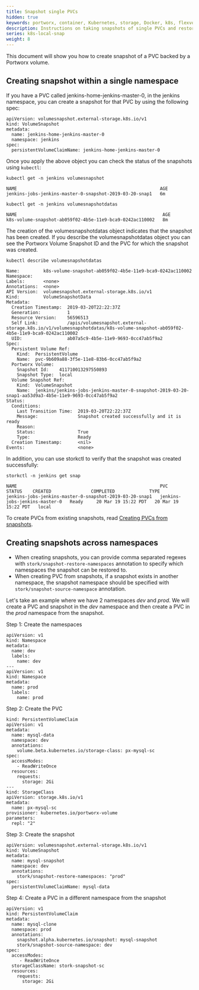 ```yaml
---
title: Snapshot single PVCs
hidden: true
keywords: portworx, container, Kubernetes, storage, Docker, k8s, flexvol, pv, persistent disk, snapshots, stork, clones
description: Instructions on taking snapshots of single PVCs and restoring PVCs from the snapshots
series: k8s-local-snap
weight: 8
---
```


This document will show you how to create snapshot of a PVC backed by a Portworx volume.

## Creating snapshot within a single namespace

If you have a PVC called jenkins-home-jenkins-master-0, in the jenkins namespace, you can create a snapshot
for that PVC by using the following spec:

```text
apiVersion: volumesnapshot.external-storage.k8s.io/v1
kind: VolumeSnapshot
metadata:
  name: jenkins-home-jenkins-master-0
  namespace: jenkins
spec:
  persistentVolumeClaimName: jenkins-home-jenkins-master-0
```

Once you apply the above object you can check the status of the snapshots using `kubectl`:

```text
kubectl get -n jenkins volumesnapshot
```

```output
NAME                                                      AGE
jenkins-jobs-jenkins-master-0-snapshot-2019-03-20-snap1   6m
```

```text
kubectl get -n jenkins volumesnapshotdatas
```

```output
NAME                                                       AGE
k8s-volume-snapshot-ab059f02-4b5e-11e9-bca9-0242ac110002   8m
```

The creation of the volumesnapshotdatas object indicates that the snapshot has
been created. If you describe the volumesnapshotdatas object you can see the
Portworx Volume Snapshot ID and the PVC for which the snapshot was created.

```text
kubectl describe volumesnapshotdatas
```

```output
Name:         k8s-volume-snapshot-ab059f02-4b5e-11e9-bca9-0242ac110002
Namespace:
Labels:       <none>
Annotations:  <none>
API Version:  volumesnapshot.external-storage.k8s.io/v1
Kind:         VolumeSnapshotData
Metadata:
  Creation Timestamp:  2019-03-20T22:22:37Z
  Generation:          1
  Resource Version:    56596513
  Self Link:           /apis/volumesnapshot.external-storage.k8s.io/v1/volumesnapshotdatas/k8s-volume-snapshot-ab059f02-4b5e-11e9-bca9-0242ac110002
  UID:                 ab07a5c9-4b5e-11e9-9693-0cc47ab5f9a2
Spec:
  Persistent Volume Ref:
    Kind:  PersistentVolume
    Name:  pvc-9b609a88-3f5e-11e8-83b6-0cc47ab5f9a2
  Portworx Volume:
    Snapshot Id:    411710013297550893
    Snapshot Type:  local
  Volume Snapshot Ref:
    Kind:  VolumeSnapshot
    Name:  jenkins/jenkins-jobs-jenkins-master-0-snapshot-2019-03-20-snap1-aa53d9a3-4b5e-11e9-9693-0cc47ab5f9a2
Status:
  Conditions:
    Last Transition Time:  2019-03-20T22:22:37Z
    Message:               Snapshot created successfully and it is ready
    Reason:
    Status:                True
    Type:                  Ready
  Creation Timestamp:      <nil>
Events:                    <none>
```

In addition, you can use storkctl to verify that the snapshot was created successfully:

```text
storkctl -n jenkins get snap
```

```output
NAME                                                      PVC                             STATUS    CREATED               COMPLETED             TYPE
jenkins-jobs-jenkins-master-0-snapshot-2019-03-20-snap1   jenkins-jobs-jenkins-master-0   Ready     20 Mar 19 15:22 PDT   20 Mar 19 15:22 PDT   local
```

To create PVCs from existing snapshots, read [Creating PVCs from snapshots](/portworx-install-with-kubernetes/storage-operations/create-snapshots/snaps-local#pvc-from-snap).

## Creating snapshots across namespaces

* When creating snapshots, you can provide comma separated regexes with `stork/snapshot-restore-namespaces` annotation to specify which namespaces the snapshot can be restored to.
* When creating PVC from snapshots, if a snapshot exists in another namespace, the snapshot namespace should be specified with `stork/snapshot-source-namespace` annotation.

Let's take an example where we have 2 namespaces _dev_ and _prod_. We will create a PVC and snapshot in the _dev_ namespace and then create a PVC in the _prod_ namespace from the snapshot.

Step 1: Create the namespaces

```text
apiVersion: v1
kind: Namespace
metadata:
  name: dev
  labels:
    name: dev
---
apiVersion: v1
kind: Namespace
metadata:
  name: prod
  labels:
    name: prod
```

Step 2: Create the PVC

```text
kind: PersistentVolumeClaim
apiVersion: v1
metadata:
  name: mysql-data
  namespace: dev
  annotations:
    volume.beta.kubernetes.io/storage-class: px-mysql-sc
spec:
  accessModes:
    - ReadWriteOnce
  resources:
    requests:
      storage: 2Gi
---
kind: StorageClass
apiVersion: storage.k8s.io/v1
metadata:
  name: px-mysql-sc
provisioner: kubernetes.io/portworx-volume
parameters:
  repl: "2"
```

Step 3: Create the snapshot

```text
apiVersion: volumesnapshot.external-storage.k8s.io/v1
kind: VolumeSnapshot
metadata:
  name: mysql-snapshot
  namespace: dev
  annotations:
    stork/snapshot-restore-namespaces: "prod"
spec:
  persistentVolumeClaimName: mysql-data

```

Step 4: Create a PVC in a different namespace from the snapshot

```text
apiVersion: v1
kind: PersistentVolumeClaim
metadata:
  name: mysql-clone
  namespace: prod
  annotations:
    snapshot.alpha.kubernetes.io/snapshot: mysql-snapshot
    stork/snapshot-source-namespace: dev
spec:
  accessModes:
     - ReadWriteOnce
  storageClassName: stork-snapshot-sc
  resources:
    requests:
      storage: 2Gi
```
